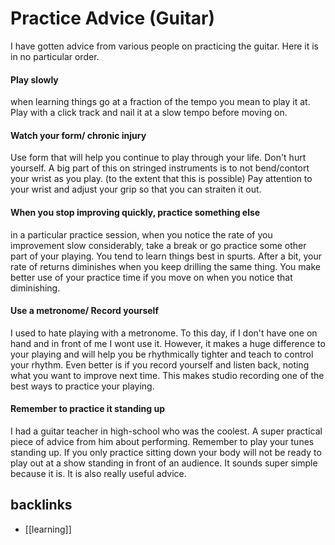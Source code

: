 # Practice Advice (Guitar)

I have gotten advice from various people on practicing the guitar. Here it is in no particular order.

#### Play slowly
when learning things go at a fraction of the tempo you mean to play it at. Play with a click track and nail it at a slow tempo before moving on.

#### Watch your form/ chronic injury
Use form that will help you continue to play through your life. Don't hurt yourself. A big part of this on stringed instruments is to not bend/contort your wrist as you play. (to the extent that this is possible) Pay attention to your wrist and adjust your grip so that you can straiten it out.

#### When you stop improving quickly, practice something else
in a particular practice session, when you notice the rate of you improvement slow considerably, take a break or go practice some other part of your playing. You tend to learn things best in spurts. After a bit, your rate of returns diminishes when you keep drilling the same thing. You make better use of your practice time if you move on when you notice that diminishing.

#### Use a metronome/ Record yourself
I used to hate playing with a metronome. To this day, if I don't have one on hand and in front of me I wont use it. However, it makes a huge difference to your playing and will help you be rhythmically tighter and teach to control your rhythm. Even better is if you record yourself and listen back, noting what you want to improve next time. This makes studio recording one of the best ways to practice your playing. 

#### Remember to practice it standing up
I had a guitar teacher in high-school who was the coolest. A super practical piece of advice from him about performing. Remember to play your tunes standing up. If you only practice sitting down your body will not be ready to play out at a show standing in front of an audience. It sounds super simple because it is. It is also really useful advice.

## backlinks
- [[learning]]
